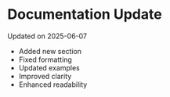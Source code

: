 # Documentation Update

Updated on 2025-06-07

- Added new section
- Fixed formatting
- Updated examples
- Improved clarity
- Enhanced readability